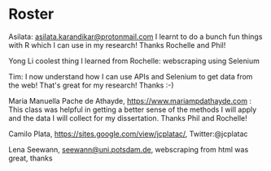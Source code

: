 # Roster

Asilata: asilata.karandikar@protonmail.com
I learnt to do a bunch fun things with R which I can use in my research! Thanks Rochelle and Phil!

Yong Li coolest thing I learned from Rochelle: webscraping using Selenium

Tim: I now understand how I can use APIs and Selenium to get data from the web! That's great for my research! Thanks :-)

Maria Manuella Pache de Athayde, https://www.mariampdathayde.com : This class was helpful in getting a better sense of the methods I will apply and the data I will collect for my dissertation. Thanks Phil and Rochelle! 

Camilo Plata, https://sites.google.com/view/jcplatac/, Twitter:@jcplatac 

Lena Seewann, seewann@uni.potsdam.de, webscraping from html was great, thanks

